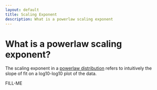```yaml
---
layout: default
title: Scaling Exponent
description: What is a powerlaw scaling exponent
---
```


# What is a powerlaw scaling exponent?

The scaling exponent in a [powerlaw distribution](https://en.wikipedia.org/wiki/Power_law) refers to
intuitively the slope of fit on a log10-log10 plot of the data. 

FILL-ME